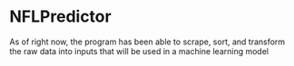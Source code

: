 # NFLPredictor
As of right now, the program has been able to scrape, sort, and transform the raw data into inputs that will be used in a machine learning model
